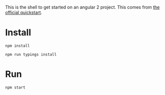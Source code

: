 This is the shell to get started on an angular 2 project.
This comes from [the official quickstart](https://angular.io/docs/ts/latest/quickstart.html).

# Install
```
npm install
```
```
npm run typings install
```

# Run
```
npm start
```